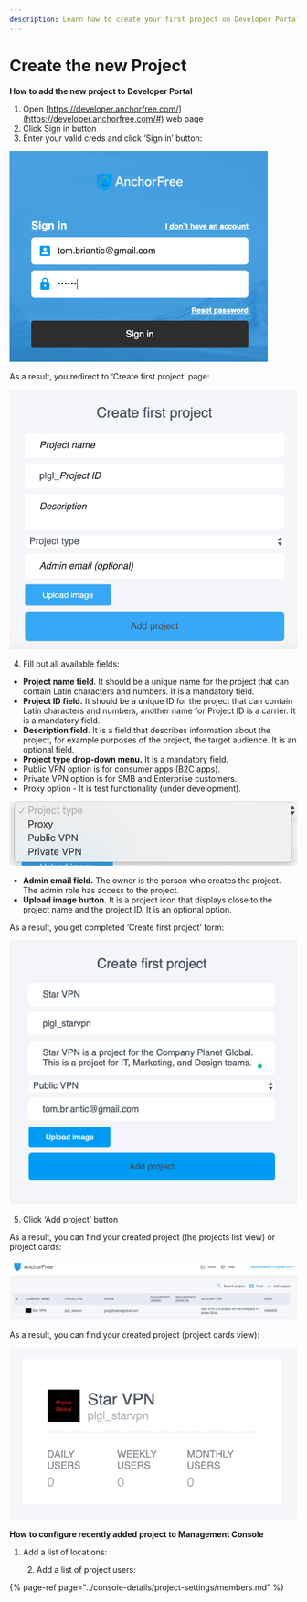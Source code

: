 ```yaml
---
description: Learn how to create your first project on Developer Portal
---
```


# Create the new Project

**How to add the new project to Developer Portal**

1. Open [https://developer.anchorfree.com/](https://developer.anchorfree.com/#) web page
2. Click Sign in button
3. Enter your valid creds and click ‘Sign in’ button:

![](../.gitbook/assets/filled_sign_in_form.png)

As a result, you redirect to ‘Create first project’ page:

![](../.gitbook/assets/empty_create_first_project_form.png)

4. Fill out all available fields:

* **Project name field**. It should be a unique name for the project that can contain Latin characters and numbers. It is a mandatory field.
* **Project ID field.** It should be a unique ID for the project that can contain Latin characters and numbers, another name for Project ID is a carrier. It is a mandatory field.
* **Description field.** It is a field that describes information about the project, for example purposes of the project, the target audience. It is an optional field.
* **Project type drop-down menu.** It is a mandatory field.
* Public VPN option is for consumer apps \(B2C apps\).
* Private VPN option is for SMB and Enterprise customers.
* Proxy option - It is test functionality \(under development\).

![](../.gitbook/assets/project_type_dropdown.png)

* **Admin email field.** The owner is the person who creates the project. The admin role has access to the project.
* **Upload image button.** It is a project icon that displays close to the project name and the project ID. It is an optional option.

As a result, you get completed ‘Create first project’ form:

![](../.gitbook/assets/filled_first_project_form.png)

5. Click ‘Add project’ button

As a result, you can find your created project \(the projects list view\) or project cards:

![](../.gitbook/assets/project_list_view.png)

As a result, you can find your created project \(project cards view\):

![](../.gitbook/assets/project_card_view.png)

**How to configure recently added project to Management Console** 

1. Add a list of locations:

    2. Add a list of project users:

{% page-ref page="../console-details/project-settings/members.md" %}






